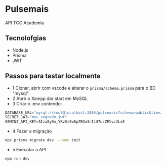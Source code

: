 # Pulsemais
API TCC Academia

## Tecnolofgias
- Node.js
- Prisma
- JWT

## Passos para testar localmente
- 1 Clonar, abrir com vscode e alterar o `prisma/schema.prisma` para o BD "mysql".
- 2 Abrir o Xampp dar start em MySQL
- 3 Criar o .env contendo:
```js
DATABASE_URL="mysql://root@localhost:3306/pulsemais?schema=public&timezone=UTC"
SECRET_JWT="meu_segredo_jwt"
GEMINI_API_KEY=AIzaSyBn_YRzSzEw5pZROo3rILU7uzZEVvcJLx8
```
- 4 Fazer a migração
```bash
npx prisma migrate dev --name init
```
- 5 Executar a API
```bash
npm run dev
```
